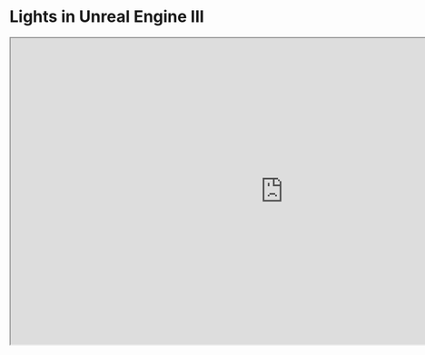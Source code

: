 # Lights in Unreal Engine III

<p><iframe src="https://www.youtube.com/embed/g77mKqxv0b0?rel=0" width="960" height="540" allowfullscreen="allowfullscreen" allow="accelerometer; autoplay; clipboard-write; encrypted-media; gyroscope; picture-in-picture"></iframe></p>
<p>&nbsp;</p>